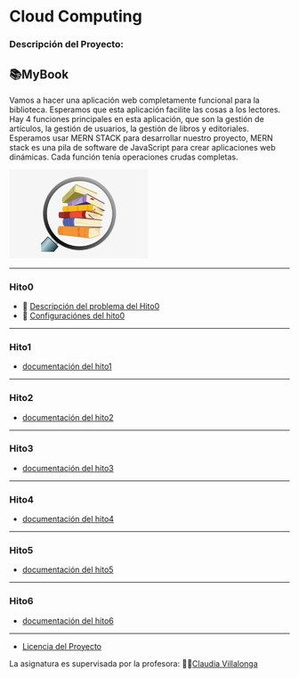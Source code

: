 # Cloud Computing
### Descripción del Proyecto:  
## 📚MyBook
Vamos a hacer una aplicación web completamente funcional para la biblioteca. Esperamos que esta aplicación facilite las cosas a los lectores. Hay 4 funciones principales en esta aplicación, que son la gestión de artículos, la gestión de usuarios, la gestión de libros y editoriales. Esperamos usar MERN STACK para desarrollar nuestro proyecto, MERN stack es una pila de software de JavaScript para crear aplicaciones web dinámicas. Cada función tenía operaciones crudas completas.   

<img src= "https://github.com/hamadabouhcida/cc_project/blob/main/docs/imgs/booksearch.png" width="250" heith="250">  

---  
### Hito0  
- :pencil: [Descripción del problema del Hito0](http://jj.github.io/CC/documentos/proyecto/0.Repositorio)
- :hammer: [Configuraciónes  del hito0](https://github.com/hamadabouhcida/cc_project/blob/main/docs/hito0.md)  
---  
### Hito1  
- [documentación del hito1](https://github.com/hamadabouhcida/cc_project/blob/main/docs/hito1.md) 
---  
### Hito2
- [documentación del hito2](https://github.com/hamadabouhcida/cc_project/blob/main/docs/hito2.md)  
---  
### Hito3
- [documentación del hito3](https://github.com/hamadabouhcida/cc_project/blob/main/docs/hito3.md)  
---  
### Hito4
- [documentación del hito4](https://github.com/hamadabouhcida/cc_project/blob/main/docs/hito4.md)
---  
### Hito5  
- [documentación del hito5](https://github.com/hamadabouhcida/cc_project/blob/main/docs/hito5.md)  
---  
### Hito6  
- [documentación del hito6](https://github.com/hamadabouhcida/cc_project/blob/main/docs/hito6.md)
---  
- [Licencia del Proyecto](https://github.com/hamadabouhcida/cc_project/blob/main/licence.md)  
  
 La asignatura es supervisada por la profesora: 👩‍🏫[Claudia Villalonga](https://github.com/cvillalonga)  
 
